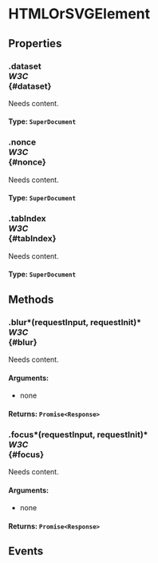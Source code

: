 # HTMLOrSVGElement

## Properties

### .dataset <div class="specs"><i>W3C</i></div> {#dataset}

Needs content.

#### **Type**: `SuperDocument`

### .nonce <div class="specs"><i>W3C</i></div> {#nonce}

Needs content.

#### **Type**: `SuperDocument`

### .tabIndex <div class="specs"><i>W3C</i></div> {#tabIndex}

Needs content.

#### **Type**: `SuperDocument`

## Methods

### .blur*(requestInput, requestInit)* <div class="specs"><i>W3C</i></div> {#blur}

Needs content.

#### **Arguments**:


 - none

#### **Returns**: `Promise<Response>`

### .focus*(requestInput, requestInit)* <div class="specs"><i>W3C</i></div> {#focus}

Needs content.

#### **Arguments**:


 - none

#### **Returns**: `Promise<Response>`

## Events

